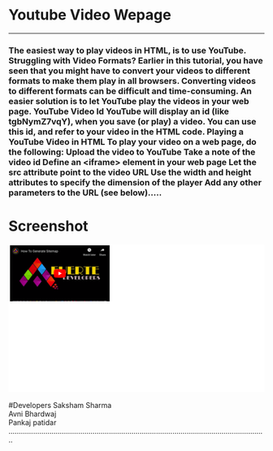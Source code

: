 # Youtube Video Wepage
******************************************************************************************************************************
<h3>The easiest way to play videos in HTML, is to use YouTube.  Struggling with Video Formats? Earlier in this tutorial, you have seen that you might have to convert your videos to different formats to make them play in all browsers.  Converting videos to different formats can be difficult and time-consuming.  An easier solution is to let YouTube play the videos in your web page.  YouTube Video Id YouTube will display an id (like tgbNymZ7vqY), when you save (or play) a video.  You can use this id, and refer to your video in the HTML code.  Playing a YouTube Video in HTML To play your video on a web page, do the following:  Upload the video to YouTube Take a note of the video id Define an &lt;iframe> element in your web page Let the src attribute point to the video URL Use the width and height attributes to specify the dimension of the player Add any other parameters to the URL (see below).....</h3>

# Screenshot
<img src="Screenshot 2018-10-23 at 5.17.07 PM.png">


#Developers
Saksham Sharma <br>
Avni Bhardwaj <br>
Pankaj patidar <br>
..............................................................................................................................
